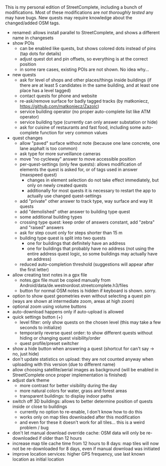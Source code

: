 This is my personal edition of StreetComplete, including a bunch of modifications.
Most of these modifications are _not thoroughly tested_ any may have bugs.
New quests may require knowledge about the changed/added OSM tags.

* renamed: allows install parallel to StreetComplete, and shows a different name in changesets
* show POIs
  * can be enabled like quests, but shows colored dots instead of pins (tap dots for details)
  * adjust quest dot and pin offsets, so everything is at the correct position
  * in some rare cases, existing POIs are not shown. No idea why...
* new quests
  * ask for level of shops and other places/things inside buildings (if there are at least 5 candidates in the same building, and at least one place has a level tagged)
  * contact quests for phone and website
  * re-ask/remove surface for badly tagged tracks (by matkoniecz, https://github.com/matkoniecz/Zazolc)
  * service building operator (no proper auto-complete list like ATM operator)
  * service building type (currently can only answer substation or hide)
  * ask for cuisine of restaurants and fast food, including some auto-complete function for very common values
* quest changes
  * allow "paved" surface without note (because one lane concrete, one lane asphalt is too common)
  * ask type for more surveillance cameras
  * move "no cycleway" answer to move accessible position
  * per-quest-settings (only few quests): allows modification of elements the quest is asked for, or of tags used in answer (maxspeed quest)
    * changes in element selection do not take effect immediately, but only on newly created quests
    * additionally for most quests it is necessary to restart the app to actually use changed quest-settings
  * add "private" other answer to track type, way surface and way lit quests
  * add "demolished" other answer to building type quest
  * some additional building types
  * crossing type quest: keep order of answers constant, add "zebra" and "raised" answers
  * ask for step count only for steps shorter than 15 m
  * building type quest is split into two quests
    * one for buildings that definitely have an address
    * one for buildings that probably have no address (not using the entire address quest logic, so some buildings may actually have an address)
  * reduced auto-completion threshold (suggestions will appear after the first letter)
* allow creating text notes in a gpx file
  * notes.gpx file must be copied manually from Android/data/de.westnordost.streetcomplete.h3/files
  * button for normal OSM notes is hidden if keyboard is shown. sorry.
* option to show quest geometries even without selecting a quest pin (ways are shown at intermediate zoom, areas at high zoom)
* optional zoom using volume buttons
* auto-download happens only if auto-upload is allowed
* quick settings button (+)
  * level filter: only show quests on the chosen level (this may take a few seconds to initialize)
  * temporarily reverse quest order: to show different quests without hiding or changing quest visibility/order
  * quest profile/preset switcher
* show a hide button when answering a quest (shortcut for can't say -> no, just hide)
* don't update statistics on upload: they are not counted anyway when uploading with this version (due to different name)
* allow choosing satellite/aerial images as background (will be enabled in StreetComplete once proper implementation is finished)
* adjust dark theme
  * more contrast for better visibility during the day
  * more natural colors for water, grass and forest areas
  * transparent buildings: to display indoor paths
* switch off 3D buildings: allows to better determine position of quests inside or close to buildings
  * currently no option to re-enable, I don't know how to do this
  * works only on map tiles downloaded after this modification
  * and even for these it doesn't work for all tiles... this is a weird problem / bug
* don't let manual download override cache: OSM data will only be re-downloaded if older than 12 hours
* increase map tile cache time from 12 hours to 8 days: map tiles will now not be re-downloaded for 8 days, even if manual download was initiated
* improve location services: higher GPS frequency, use last known location as initial location
